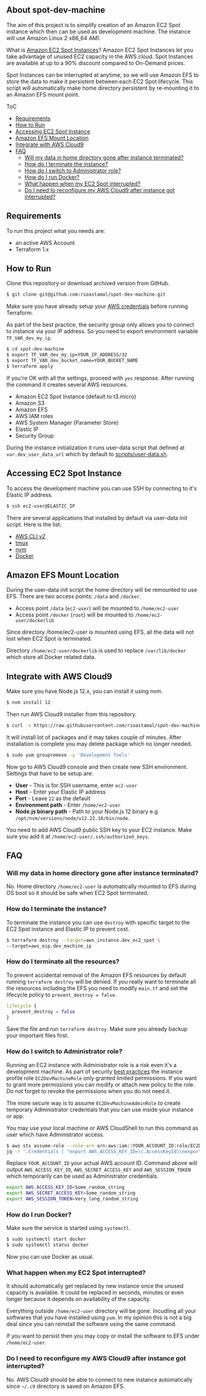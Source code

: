 ## About spot-dev-machine

The aim of this project is to simplify creation of an Amazon EC2 Spot instance which then can be used as development machine. The instance will use Amazon Linux 2 x86_64 AMI.

What is [Amazon EC2 Spot Instances](https://aws.amazon.com/ec2/spot/)? Amazon EC2 Spot Instances let you take advantage of unused EC2 capacity in the AWS cloud. Spot Instances are available at up to a 90% discount compared to On-Demand prices.

Spot Instances can be interrupted at anytime, so we will use Amazon EFS to store the data to make it persistent between each EC2 Spot lifecycle. This script will automatically make home directory persistent by re-mounting it to an Amazon EFS mount point.

ToC

- [Requirements](#requirements)
- [How to Run](#how-to-run)
- [Accessing EC2 Spot Instance](#accessing-ec2-spot-instance)
- [Amazon EFS Mount Location](#amazon-efs-mount-location)
- [Integrate with AWS Cloud9](#integrate-with-aws-cloud9)
- [FAQ](#faq)
    - [Will my data in home directory gone after instance terminated?](#will-my-data-in-home-directory-gone-after-instance-terminated)
    - [How do I terminate the instance?](#how-do-i-terminate-the-instance)
    - [How do I switch to Administrator role?](#how-do-i-switch-to-administrator-role)
    - [How do I run Docker?](#how-do-i-run-docker)
    - [What happen when my EC2 Spot interrupted?](#what-happen-when-my-ec2-spot-interrupted)
    - [Do I need to reconfigure my AWS Cloud9 after instance got interrupted?](#do-i-need-to-reconfigure-my-aws-cloud9-after-instance-got-interrupted)

## Requirements

To run this project what you needs are:

- an active AWS Account
- Terraform 1.x

## How to Run

Clone this repository or download archived version from GitHub.

```sh
$ git clone git@github.com:rioastamal/spot-dev-machine.git
```

Make sure you have already setup your [AWS credentials](https://registry.terraform.io/providers/hashicorp/aws/latest/docs) before running Terraform.

As part of the best practice, the security group only allows you to connect to instance via your IP address. So you need to export environment variable `TF_VAR_dev_my_ip`.

```sh
$ cd spot-dev-machine
$ export TF_VAR_dev_my_ip=YOUR_IP_ADDRESS/32
$ export TF_VAR_dev_bucket_name=YOUR_BUCKET_NAME
$ terraform apply
```

If you're OK with all the settings, proceed with `yes` response. After running the command it creates several AWS resources.

- Amazon EC2 Spot Instance (default to t3.micro)
- Amazon S3
- Amazon EFS
- AWS IAM roles
- AWS System Manager (Parameter Store)
- Elastic IP
- Security Group

During the instance initialization it runs user-data script that defined at `var.dev_user_data_url` which by default to [scripts/user-data.sh](https://raw.githubusercontent.com/rioastamal/spot-dev-machine/master/scripts/user-data.sh).

## Accessing EC2 Spot Instance

To access the development machine you can use SSH by connecting to it's Elastic IP address.

```sh
$ ssh ec2-user@ELASTIC_IP
```

There are several applications that installed by default via user-data init script. Here is the list:

- [AWS CLI v2](scripts/01-install-aws-cli-v2.auto-install.sh)
- [tmux](scripts/02-install-tmux.auto-install.sh)
- [nvm](scripts/03-install-nvm.auto-install.sh)
- [Docker](scripts/04-install-docker.auto-install.sh)

## Amazon EFS Mount Location

During the user-data init script the home directory will be remounted to use EFS. There are two access points: `/data` and `/docker`.

- Access point `/data` (`ec2-user`) will be mounted to `/home/ec2-user`
- Access point `/docker` (`root`) will be mounted to `/home/ec2-user/dockerlib`

Since directory /home/ec2-user is mounted using EFS, all the data will not lost when EC2 Spot is terminated.

Directory `/home/ec2-user/dockerlib` is used to replace `/var/lib/docker` which store all Docker related data.

## Integrate with AWS Cloud9

Make sure you have Node.js 12.x, you can install it using nvm.

```sh
$ nvm install 12
```

Then run AWS Cloud9 installer from this repository.

```sh
$ curl -s https://raw.githubusercontent.com/rioastamal/spot-dev-machine/master/scripts/install-cloud9.sh | bash
```

It will install lot of packages and it may takes couple of minutes. After installation is complete you may delete package which no longer needed.

```sh
$ sudo yum groupremove -y 'Development Tools'
```

Now go to AWS Cloud9 console and then create new SSH environment. Settings that have to be setup are:

- **User** - This is for SSH username, enter `ec2-user`
- **Host** - Enter your Elastic IP address
- **Port** - Leave `22` as the default 
- **Environment path** - Enter `/home/ec2-user`
- **Node.js binary path** - Path to your Node.js 12 binary e.g `/opt/nvm/versions/node/v12.22.10/bin/node`.

You need to add AWS Cloud9 public SSH key to your EC2 instance. Make sure you add it at `/home/ec2-user/.ssh/authorized_keys`.

## FAQ

### Will my data in home directory gone after instance terminated?

No. Home directory `/home/ec2-user` is automatically mounted to EFS during OS boot so it should be safe when EC2 Spot terminated.

### How do I terminate the instance?

To terminate the instance you can use `destroy` with specific target to the EC2 Spot instance and Elastic IP to prevent cost.

```sh
$ terraform destroy --target=aws_instance.dev_ec2_spot \
--target=aws_eip.dev_machine_ip
```

### How do I terminate all the resources?

To prevent accidental removal of the Amazon EFS resources by default running `terraform destroy` will be denied. If you really want to terminate all the resources including the EFS you need to modify `main.tf` and set the lifecycle policy to `prevent_destroy = false`.

```tf
lifecycle {
  prevent_destroy = false
}
```

Save the file and run `terraform destroy`. Make sure you already backup your important files first.

### How do I switch to Administrator role?

Running an EC2 instance with Administrator role is a risk even it's a development machine. As part of security [best practices](https://docs.aws.amazon.com/IAM/latest/UserGuide/best-practices.html#grant-least-privilege) the instance profile role `EC2DevMachineRole` only granted limited permissions. If you want to grant more permissions you can modify or attach new policy to the role. Do not forget to revoke the permissions when you do not need it.

The more secure way is to assume `EC2DevMachineAdminRole` to create temporary Administrator credentials that you can use inside your instance or app.

You may use your local machine or AWS CloudShell to run this command as user which have Administrator access.

```sh
$ aws sts assume-role --role-arn arn:aws:iam::YOUR_ACCOUNT_ID:role/EC2DevMachineAdminRole --role-session-name EC2TmpAdminRole | \
jq -r '.Credentials | "export AWS_ACCESS_KEY_ID=\(.AccessKeyId)\nexport AWS_SECRET_ACCESS_KEY=\(.SecretAccessKey)\nexport AWS_SESSION_TOKEN=\(.SessionToken)"'
```

Replace `YOUR_ACCOUNT_ID` your actual AWS account ID. Command above will output `AWS_ACCESS_KEY_ID`, `AWS_SECRET_ACCESS_KEY` and `AWS_SESSION_TOKEN` which temporarily can be used as Administrator credentials.

```sh
export AWS_ACCESS_KEY_ID=Some_random_string
export AWS_SECRET_ACCESS_KEY=Some_random_string
export AWS_SESSION_TOKEN=Very_long_random_string
```

### How do I run Docker?

Make sure the service is started using `systemctl`.

```sh
$ sudo systemctl start docker
$ sudo systemctl status docker
```

Now you can use Docker as usual.

### What happen when my EC2 Spot interrupted?

It should automatically get replaced by new instance once the unused capacity is available. It could be replaced in seconds, minutes or even longer because it depends on availability of the capacity.

Everything outside `/home/ec2-user` directory will be gone. Incudling all your softwares that you have installed using `yum`. In my opinion this is not a big deal since you can reinstall the software using the same command.

If you want to persist then you may copy or install the software to EFS under `/home/ec2-user`.

### Do I need to reconfigure my AWS Cloud9 after instance got interrupted?

No. AWS Cloud9 should be able to connect to new instance automatically since `~/.c9` directory is saved on Amazon EFS.